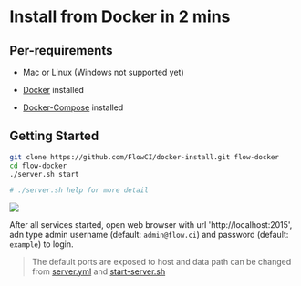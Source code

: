 # Install from Docker in 2 mins

## Per-requirements

- Mac or Linux (Windows not supported yet)

- [Docker](https://docs.docker.com/install/) installed

- [Docker-Compose](https://docs.docker.com/compose/install/) installed

## Getting Started

```bash
git clone https://github.com/FlowCI/docker-install.git flow-docker
cd flow-docker
./server.sh start

# ./server.sh help for more detail
```

![](https://github.com/FlowCI/docs/raw/master/src/start_server.gif)


After all services started, open web browser with url 'http://localhost:2015', adn type admin username (default: `admin@flow.ci`) and password (default: `example`) to login.

> The default ports are exposed to host and data path can be changed from [server.yml](./server.yml) and [start-server.sh](./server.sh)

